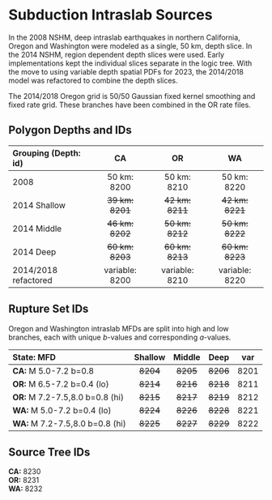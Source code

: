 # Subduction Intraslab Sources

In the 2008 NSHM, deep intraslab earthquakes in northern California, Oregon and Washington
were modeled as a single, 50 km, depth slice. In the 2014 NSHM, region dependent depth slices
were used. Early implementations kept the individual slices separate in the logic tree.
With the move to using variable depth spatial PDFs for 2023, the 2014/2018 model was refactored
to combine the depth slices.

The 2014/2018 Oregon grid is 50/50 Gaussian fixed kernel smoothing and fixed rate grid. These branches have
been combined in the OR rate files.

## Polygon Depths and IDs

| Grouping (Depth: id)   | CA                 | OR                 | WA                 |
|:---------------------- |:------------------:|:------------------:|:------------------:|
| 2008                   | 50 km: 8200        |  50 km: 8210       | 50 km: 8220        |
| 2014 Shallow           | <s>39 km: 8201</s> | <s>42 km: 8211</s> | <s>42 km: 8221</s> |
| 2014 Middle            | <s>46 km: 8202</s> | <s>50 km: 8212</s> | <s>50 km: 8222</s> |
| 2014 Deep              | <s>60 km: 8203</s> | <s>60 km: 8213</s> | <s>60 km: 8223</s> |
| 2014/2018 refactored   | variable: 8200     | variable: 8210     | variable: 8220     |

## Rupture Set IDs

Oregon and Washington intraslab MFDs are split into high and low branches, each with unique
*b*-values and corresponding *a*-values.

| State: MFD                       | Shallow     | Middle      | Deep        | var   |
|:---------------------------------|:-----------:|:-----------:|:-----------:|:-----:|
| __CA:__ M 5.0-7.2 b=0.8          | <s>8204</s> | <s>8205</s> | <s>8206</s> | 8201  |
| __OR:__ M 6.5-7.2 b=0.4 (lo)     | <s>8214</s> | <s>8216</s> | <s>8218</s> | 8211  |
| __OR:__ M 7.2-7.5,8.0 b=0.8 (hi) | <s>8215</s> | <s>8217</s> | <s>8219</s> | 8212  |
| __WA:__ M 5.0-7.2 b=0.4  (lo)    | <s>8224</s> | <s>8226</s> | <s>8228</s> | 8221  |
| __WA:__ M 7.2-7.5,8.0 b=0.8 (hi) | <s>8225</s> | <s>8227</s> | <s>8229</s> | 8222  |

## Source Tree IDs

__CA:__ 8230  
__OR:__ 8231  
__WA:__ 8232  
